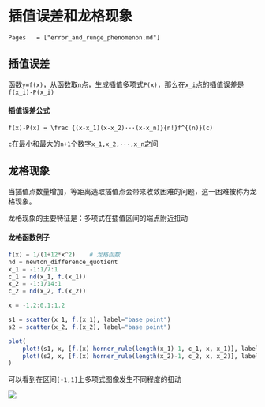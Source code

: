# 插值误差和龙格现象

```@index
Pages   = ["error_and_runge_phenomenon.md"]
```

## 插值误差

函数``y=f(x)``，从函数取``n``点，生成插值多项式``P(x)``，那么在``x_i``点的插值误差是``f(x_i)-P(x_i)``

#### 插值误差公式

``f(x)-P(x) = \frac {(x-x_1)(x-x_2)···(x-x_n)}{n!}f^{(n)}(c)``

``c``在最小和最大的``n+1``个数字``x_1,x_2,···,x_n``之间

## 龙格现象

当插值点数量增加，等距离选取插值点会带来收敛困难的问题，这一困难被称为龙格现象。

龙格现象的主要特征是：多项式在插值区间的端点附近扭动

#### 龙格函数例子

```julia
f(x) = 1/(1+12*x^2)    # 龙格函数
nd = newton_difference_quotient
x_1 = -1:1/7:1
c_1 = nd(x_1, f.(x_1))
x_2 = -1:1/14:1
c_2 = nd(x_2, f.(x_2))

x = -1.2:0.1:1.2

s1 = scatter(x_1, f.(x_1), label="base point")
s2 = scatter(x_2, f.(x_2), label="base point")

plot(
    plot!(s1, x, [f.(x) horner_rule(length(x_1)-1, c_1, x, x_1)], label=["f" "f1"], ylims = (-1,2), yticks=-1:1:2, title="15 base point"),
    plot!(s2, x, [f.(x) horner_rule(length(x_2)-1, c_2, x, x_2)], label=["f" "f2"], ylims = (-1,2), yticks=-1:1:2, title="30 base point")
)
```

可以看到在区间``[-1,1]``上多项式图像发生不同程度的扭动

![](../img/runge.png)
